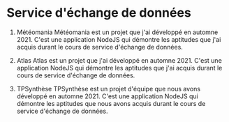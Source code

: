 # Service d'échange de données

1. Météomania
Météomania est un projet que j'ai développé en automne 2021. C'est une application NodeJS qui démontre les aptitudes que j'ai acquis durant le cours de service d'échange de données.

2. Atlas
Atlas est un projet que j'ai développé en automne 2021. C'est une application NodeJS qui démontre les aptitudes que j'ai acquis durant le cours de service d'échange de données.

3. TPSynthèse
TPSynthèse est un projet d'équipe que nous avons développé en automne 2021. C'est une application NodeJS qui démontre les aptitudes que nous avons acquis durant le cours de service d'échange de données.